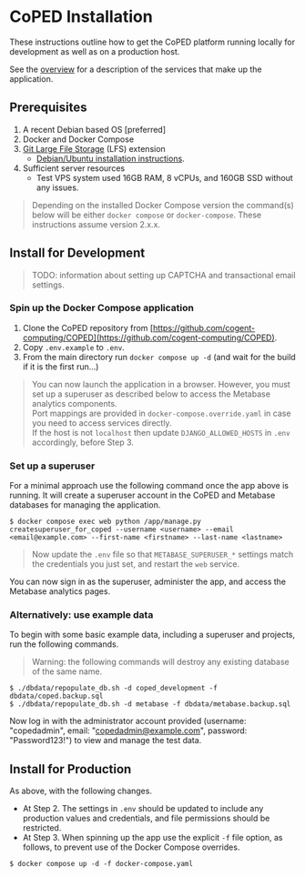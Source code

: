 # CoPED Installation

These instructions outline how to get the CoPED platform running locally for development as well as on a production host.

See the [overview](./OVERVIEW.md) for a description of the services that make up the application.

## Prerequisites

1. A recent Debian based OS [preferred]
2. Docker and Docker Compose
3. [Git Large File Storage](https://git-lfs.github.com/) (LFS) extension
   * [Debian/Ubuntu installation instructions](https://github.com/git-lfs/git-lfs/wiki/Installation#ubuntu).
4. Sufficient server resources
   * Test VPS system used 16GB RAM, 8 vCPUs, and 160GB SSD without any issues.


> Depending on the installed Docker Compose version the command(s) below will be either `docker compose` or `docker-compose`. These instructions assume version 2.x.x. 

## Install for Development

> TODO: information about setting up CAPTCHA and transactional email settings.

### Spin up the Docker Compose application

1. Clone the CoPED repository from [https://github.com/cogent-computing/COPED](https://github.com/cogent-computing/COPED).
2. Copy `.env.example` to `.env`.
3. From the main directory run `docker compose up -d` (and wait for the build if it is the first run...)

> You can now launch the application in a browser. However, you must set up a superuser as described below to access the Metabase analytics components.  
> Port mappings are provided in `docker-compose.override.yaml` in case you need to access services directly.  
> If the host is not `localhost` then update `DJANGO_ALLOWED_HOSTS` in `.env` accordingly, before Step 3.

### Set up a superuser

For a minimal approach use the following command once the app above is running.
It will create a superuser account in the CoPED and Metabase databases for managing the application.

```
$ docker compose exec web python /app/manage.py createsuperuser_for_coped --username <username> --email <email@example.com> --first-name <firstname> --last-name <lastname>
```

> Now update the `.env` file so that `METABASE_SUPERUSER_*` settings match the credentials you just set, and restart the `web` service.

You can now sign in as the superuser, administer the app, and access the Metabase analytics pages.

### Alternatively: use example data

To begin with some basic example data, including a superuser and projects, run the following commands.

> Warning: the following commands will destroy any existing database of the same name.

```
$ ./dbdata/repopulate_db.sh -d coped_development -f dbdata/coped.backup.sql
$ ./dbdata/repopulate_db.sh -d metabase -f dbdata/metabase.backup.sql
```

Now log in with the administrator account provided (username: "copedadmin", email: "copedadmin@example.com", password: "Password123!") to view and manage the test data.


## Install for Production

As above, with the following changes.

* At Step 2. The settings in `.env` should be updated to include any production values and credentials, and file permissions should be restricted.
* At Step 3. When spinning up the app use the explicit `-f` file option, as follows, to prevent use of the Docker Compose overrides.

```
$ docker compose up -d -f docker-compose.yaml
```

